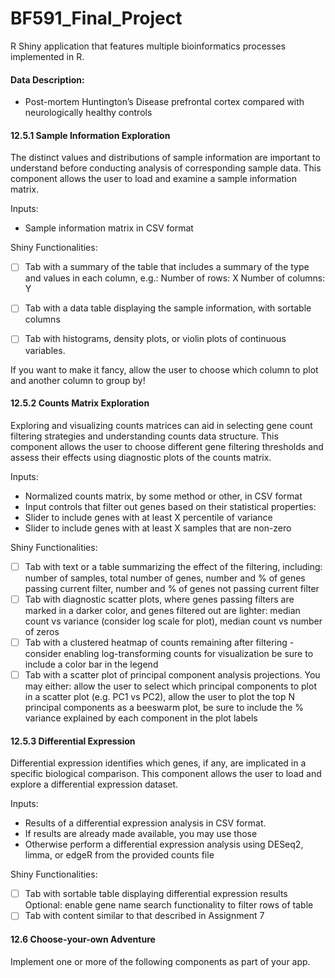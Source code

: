 # BF591_Final_Project
R Shiny application that features multiple bioinformatics processes implemented in R.


#### Data Description:
  - Post-mortem Huntington’s Disease prefrontal cortex compared with neurologically healthy controls

#### 12.5.1 Sample Information Exploration
The distinct values and distributions of sample information are important to understand before conducting analysis of corresponding sample data. This component allows the user to load and examine a sample information matrix.

Inputs:
  - Sample information matrix in CSV format
 
Shiny Functionalities:

  - [ ] Tab with a summary of the table that includes a summary of the type and values in each column, e.g.: Number of rows: X Number of columns: Y
	
  - [ ] Tab with a data table displaying the sample information, with sortable columns

  - [ ] Tab with histograms, density plots, or violin plots of continuous variables.

If you want to make it fancy, allow the user to choose which column to plot and another column to group by!

#### 12.5.2 Counts Matrix Exploration
Exploring and visualizing counts matrices can aid in selecting gene count filtering strategies and understanding counts data structure. This component allows the user to choose different gene filtering thresholds and assess their effects using diagnostic plots of the counts matrix.

Inputs:
  - Normalized counts matrix, by some method or other, in CSV format
  - Input controls that filter out genes based on their statistical properties:
  - Slider to include genes with at least X percentile of variance
  - Slider to include genes with at least X samples that are non-zero
 
Shiny Functionalities:
  - [ ] Tab with text or a table summarizing the effect of the filtering, including: number of samples, total number of genes, number and % of genes passing current filter, number and % of genes not passing current filter
  - [ ] Tab with diagnostic scatter plots, where genes passing filters are marked in a darker color, and genes filtered out are lighter: median count vs variance (consider log scale for plot), median count vs number of zeros
  - [ ] Tab with a clustered heatmap of counts remaining after filtering - consider enabling log-transforming counts for visualization be sure to include a color bar in the legend
  - [ ] Tab with a scatter plot of principal component analysis projections. You may either: allow the user to select which principal components to plot in a scatter plot (e.g. PC1 vs PC2), allow the user to plot the top N principal components as a beeswarm plot, be sure to include the % variance explained by each component in the plot labels

#### 12.5.3 Differential Expression
Differential expression identifies which genes, if any, are implicated in a specific biological comparison. This component allows the user to load and explore a differential expression dataset.

Inputs:
  - Results of a differential expression analysis in CSV format.
  - If results are already made available, you may use those
  - Otherwise perform a differential expression analysis using DESeq2, limma, or edgeR from the provided counts file
 
Shiny Functionalities:
  - [ ] Tab with sortable table displaying differential expression results
Optional: enable gene name search functionality to filter rows of table
  - [ ] Tab with content similar to that described in Assignment 7

#### 12.6 Choose-your-own Adventure
Implement one or more of the following components as part of your app.


